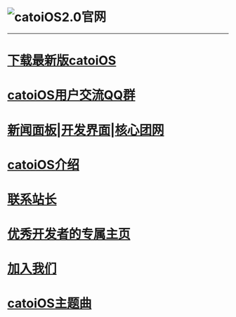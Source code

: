 # ![catoiOS2.0官网](https://pic.imgdb.cn/item/66701716d9c307b7e95e6be5.png)
---
# [**下载最新版catoiOS**](https://mcr130102OIer.github.io/catoiOS/download)
# [**catoiOS用户交流QQ群**](https://mcr130102oier.github.io/catoiOS/QQ.html)
# [新闻面板](https://vijos.org/d/catOS_news/)|[开发界面](https://vijos.org/d/catOS_dev/)|[核心团网](https://vijos.org/d/catOS_star/)
# [ **catoiOS介绍**](/catoiOS/about/index.html)
# [联系站长](https://github.com/mcr130102OIer/mcr130102/issues)
# [优秀开发者的专属主页](https://mcr130102oier.github.io/catoiOS/%E9%A1%B6%E7%BA%A7%E5%BC%80%E5%8F%91%E8%80%85%E4%B8%93%E5%B1%9E%E4%B8%BB%E9%A1%B5/)
# [加入我们](/catoiOS/dev.html)
# [catoiOS主题曲](/catoiOS/music.html)
